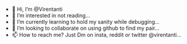 - 👋 Hi, I’m @Virentanti
- 👀 I’m interested in not reading...
- 🌱 I’m currently learning to hold my sanity while debugging...
- 💞️ I’m looking to collaborate on using github to find my pair...
- 📫 How to reach me? Just Dm on insta, reddit or twitter @virentanti...

<!---
Virentanti/Virentanti is a ✨ special ✨ repository because its `README.md` (this file) appears on your GitHub profile.
You can click the Preview link to take a look at your changes.
--->

